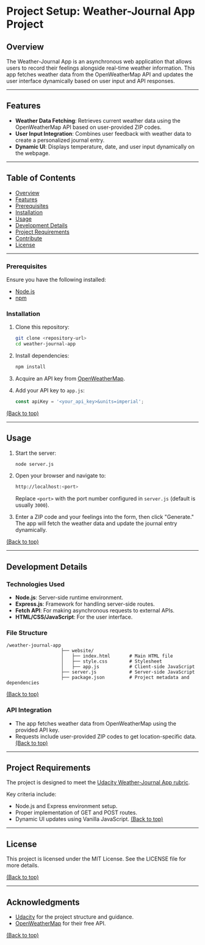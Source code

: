 
# **Project Setup: Weather-Journal App Project**

## **Overview**

The Weather-Journal App is an asynchronous web application that allows users to record their feelings alongside real-time weather information. This app fetches weather data from the OpenWeatherMap API and updates the user interface dynamically based on user input and API responses.

---

## **Features**

- **Weather Data Fetching**: Retrieves current weather data using the OpenWeatherMap API based on user-provided ZIP codes.
- **User Input Integration**: Combines user feedback with weather data to create a personalized journal entry.
- **Dynamic UI**: Displays temperature, date, and user input dynamically on the webpage.

---

## Table of Contents

- [Overview](#overview)
- [Features](#features)
- [Prerequisites](#prerequisites)
- [Installation](#installation)
- [Usage](#usage)
- [Development Details](#development-details)
- [Project Requirements](#project-requirements)
- [Contribute](#contribute)
- [License](#license)

---

### **Prerequisites**

Ensure you have the following installed:
- [Node.js](https://nodejs.org/)
- [npm](https://www.npmjs.com/)

### **Installation**

1. Clone this repository:

   ```bash
   git clone <repository-url>
   cd weather-journal-app
   ```

2. Install dependencies:

   ```bash
   npm install
   ```

3. Acquire an API key from [OpenWeatherMap](https://openweathermap.org/).
4. Add your API key to `app.js`:

   ```javascript
   const apiKey = '<your_api_key>&units=imperial';
   ```

[(Back to top)](#table-of-contents)

---

## **Usage**

1. Start the server:

   ```bash
   node server.js
   ```

2. Open your browser and navigate to:

   ```bash
   http://localhost:<port>
   ```

   Replace `<port>` with the port number configured in `server.js` (default is usually `3000`).

3. Enter a ZIP code and your feelings into the form, then click "Generate." The app will fetch the weather data and update the journal entry dynamically.

[(Back to top)](#table-of-contents)

---

## **Development Details**

### **Technologies Used**

- **Node.js**: Server-side runtime environment.
- **Express.js**: Framework for handling server-side routes.
- **Fetch API**: For making asynchronous requests to external APIs.
- **HTML/CSS/JavaScript**: For the user interface.

### **File Structure**

```plaintext
/weather-journal-app
                    ├── website/
                    │   ├── index.html       # Main HTML file
                    │   ├── style.css        # Stylesheet
                    │   ├── app.js           # Client-side JavaScript
                    ├── server.js            # Server-side JavaScript
                    ├── package.json         # Project metadata and dependencies
```

[(Back to top)](#table-of-contents)

### **API Integration**

- The app fetches weather data from OpenWeatherMap using the provided API key.
- Requests include user-provided ZIP codes to get location-specific data.
[(Back to top)](#table-of-contents)

---

## **Project Requirements**

The project is designed to meet the [Udacity Weather-Journal App rubric](https://classroom.udacity.com/).

Key criteria include:

- Node.js and Express environment setup.
- Proper implementation of GET and POST routes.
- Dynamic UI updates using Vanilla JavaScript.
[(Back to top)](#table-of-contents)

---

## **License**

This project is licensed under the MIT License. See the LICENSE file for more details.

[(Back to top)](#table-of-contents)

---

## **Acknowledgments**

- [Udacity](https://www.udacity.com/) for the project structure and guidance.
- [OpenWeatherMap](https://openweathermap.org/) for their free API.

[(Back to top)](#table-of-contents)